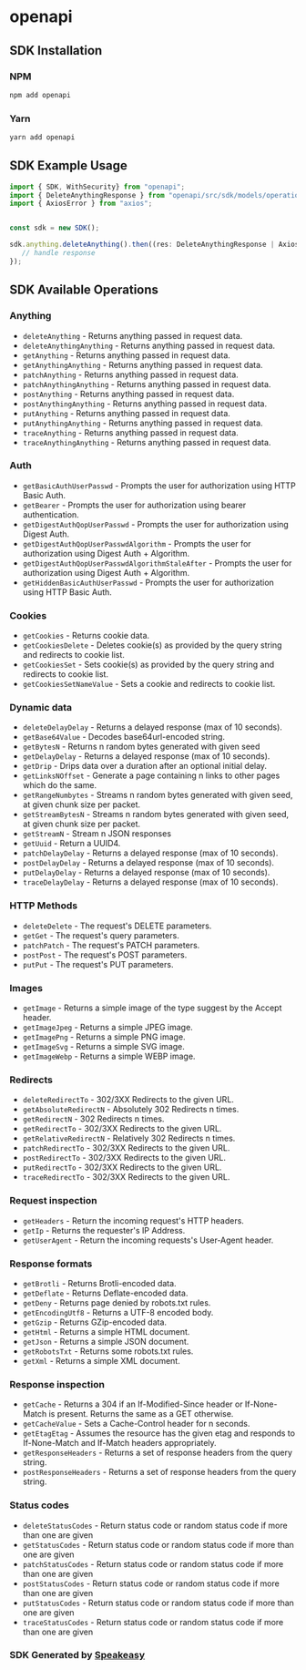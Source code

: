 # openapi

<!-- Start SDK Installation -->
## SDK Installation

### NPM

```bash
npm add openapi
```

### Yarn

```bash
yarn add openapi
```
<!-- End SDK Installation -->

<!-- Start SDK Example Usage -->
## SDK Example Usage

```typescript
import { SDK, WithSecurity} from "openapi";
import { DeleteAnythingResponse } from "openapi/src/sdk/models/operations";
import { AxiosError } from "axios";


const sdk = new SDK();

sdk.anything.deleteAnything().then((res: DeleteAnythingResponse | AxiosError) => {
   // handle response
});
```
<!-- End SDK Example Usage -->

<!-- Start SDK Available Operations -->
## SDK Available Operations

### Anything

* `deleteAnything` - Returns anything passed in request data.
* `deleteAnythingAnything` - Returns anything passed in request data.
* `getAnything` - Returns anything passed in request data.
* `getAnythingAnything` - Returns anything passed in request data.
* `patchAnything` - Returns anything passed in request data.
* `patchAnythingAnything` - Returns anything passed in request data.
* `postAnything` - Returns anything passed in request data.
* `postAnythingAnything` - Returns anything passed in request data.
* `putAnything` - Returns anything passed in request data.
* `putAnythingAnything` - Returns anything passed in request data.
* `traceAnything` - Returns anything passed in request data.
* `traceAnythingAnything` - Returns anything passed in request data.

### Auth

* `getBasicAuthUserPasswd` - Prompts the user for authorization using HTTP Basic Auth.
* `getBearer` - Prompts the user for authorization using bearer authentication.
* `getDigestAuthQopUserPasswd` - Prompts the user for authorization using Digest Auth.
* `getDigestAuthQopUserPasswdAlgorithm` - Prompts the user for authorization using Digest Auth + Algorithm.
* `getDigestAuthQopUserPasswdAlgorithmStaleAfter` - Prompts the user for authorization using Digest Auth + Algorithm.
* `getHiddenBasicAuthUserPasswd` - Prompts the user for authorization using HTTP Basic Auth.

### Cookies

* `getCookies` - Returns cookie data.
* `getCookiesDelete` - Deletes cookie(s) as provided by the query string and redirects to cookie list.
* `getCookiesSet` - Sets cookie(s) as provided by the query string and redirects to cookie list.
* `getCookiesSetNameValue` - Sets a cookie and redirects to cookie list.

### Dynamic data

* `deleteDelayDelay` - Returns a delayed response (max of 10 seconds).
* `getBase64Value` - Decodes base64url-encoded string.
* `getBytesN` - Returns n random bytes generated with given seed
* `getDelayDelay` - Returns a delayed response (max of 10 seconds).
* `getDrip` - Drips data over a duration after an optional initial delay.
* `getLinksNOffset` - Generate a page containing n links to other pages which do the same.
* `getRangeNumbytes` - Streams n random bytes generated with given seed, at given chunk size per packet.
* `getStreamBytesN` - Streams n random bytes generated with given seed, at given chunk size per packet.
* `getStreamN` - Stream n JSON responses
* `getUuid` - Return a UUID4.
* `patchDelayDelay` - Returns a delayed response (max of 10 seconds).
* `postDelayDelay` - Returns a delayed response (max of 10 seconds).
* `putDelayDelay` - Returns a delayed response (max of 10 seconds).
* `traceDelayDelay` - Returns a delayed response (max of 10 seconds).

### HTTP Methods

* `deleteDelete` - The request's DELETE parameters.
* `getGet` - The request's query parameters.
* `patchPatch` - The request's PATCH parameters.
* `postPost` - The request's POST parameters.
* `putPut` - The request's PUT parameters.

### Images

* `getImage` - Returns a simple image of the type suggest by the Accept header.
* `getImageJpeg` - Returns a simple JPEG image.
* `getImagePng` - Returns a simple PNG image.
* `getImageSvg` - Returns a simple SVG image.
* `getImageWebp` - Returns a simple WEBP image.

### Redirects

* `deleteRedirectTo` - 302/3XX Redirects to the given URL.
* `getAbsoluteRedirectN` - Absolutely 302 Redirects n times.
* `getRedirectN` - 302 Redirects n times.
* `getRedirectTo` - 302/3XX Redirects to the given URL.
* `getRelativeRedirectN` - Relatively 302 Redirects n times.
* `patchRedirectTo` - 302/3XX Redirects to the given URL.
* `postRedirectTo` - 302/3XX Redirects to the given URL.
* `putRedirectTo` - 302/3XX Redirects to the given URL.
* `traceRedirectTo` - 302/3XX Redirects to the given URL.

### Request inspection

* `getHeaders` - Return the incoming request's HTTP headers.
* `getIp` - Returns the requester's IP Address.
* `getUserAgent` - Return the incoming requests's User-Agent header.

### Response formats

* `getBrotli` - Returns Brotli-encoded data.
* `getDeflate` - Returns Deflate-encoded data.
* `getDeny` - Returns page denied by robots.txt rules.
* `getEncodingUtf8` - Returns a UTF-8 encoded body.
* `getGzip` - Returns GZip-encoded data.
* `getHtml` - Returns a simple HTML document.
* `getJson` - Returns a simple JSON document.
* `getRobotsTxt` - Returns some robots.txt rules.
* `getXml` - Returns a simple XML document.

### Response inspection

* `getCache` - Returns a 304 if an If-Modified-Since header or If-None-Match is present. Returns the same as a GET otherwise.
* `getCacheValue` - Sets a Cache-Control header for n seconds.
* `getEtagEtag` - Assumes the resource has the given etag and responds to If-None-Match and If-Match headers appropriately.
* `getResponseHeaders` - Returns a set of response headers from the query string.
* `postResponseHeaders` - Returns a set of response headers from the query string.

### Status codes

* `deleteStatusCodes` - Return status code or random status code if more than one are given
* `getStatusCodes` - Return status code or random status code if more than one are given
* `patchStatusCodes` - Return status code or random status code if more than one are given
* `postStatusCodes` - Return status code or random status code if more than one are given
* `putStatusCodes` - Return status code or random status code if more than one are given
* `traceStatusCodes` - Return status code or random status code if more than one are given

<!-- End SDK Available Operations -->

### SDK Generated by [Speakeasy](https://docs.speakeasyapi.dev/docs/using-speakeasy/client-sdks)

